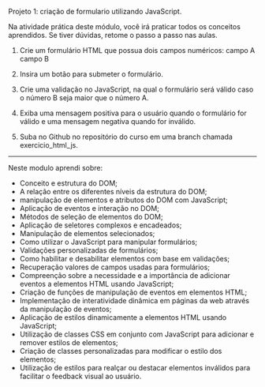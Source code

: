Projeto 1: criação de formulario utilizando JavaScript.

Na atividade prática deste módulo, você irá praticar todos os conceitos aprendidos. Se tiver dúvidas, retome o passo a passo nas aulas.

1) Crie um formulário HTML que possua dois campos numéricos:
campo A
campo B

2) Insira um botão para submeter o formulário.

3) Crie uma validação no JavaScript, na qual o formulário será válido caso o número B seja maior que o número A.

4) Exiba uma mensagem positiva para o usuário quando o formulário for válido e uma mensagem negativa quando for inválido.

5) Suba no Github no repositório do curso em uma branch chamada exercicio_html_js.



______________________________________________________________________________________________________________________________________________________________
Neste modulo aprendi sobre:

* Conceito e estrutura do DOM;
* A relação entre os diferentes níveis da estrutura do DOM;
* manipulação de elementos e atributos do DOM com JavaScript;
* Aplicação de eventos e interação no DOM;
* Métodos de seleção de elementos do DOM;
* Aplicação de seletores complexos e encadeados;
* Manipulação de elementos selecionados;
* Como utilizar o JavaScript para manipular formulários;
* Validações personalizadas de formulários;
* Como habilitar e desabilitar elementos com base em validações;
* Recuperação valores de campos usadas para formulários;
* Compreenção sobre a necessidade e a importância de adicionar eventos a elementos HTML usando JavaScript;
* Criação de funções de manipulação de eventos em elementos HTML;
* Implementação de interatividade dinâmica em páginas da web através da manipulação de eventos;
* Aplicação de estilos dinamicamente a elementos HTML usando JavaScript;
* Utilização de classes CSS em conjunto com JavaScript para adicionar e remover estilos de elementos;
* Criação de classes personalizadas para modificar o estilo dos elementos;
* Utilização de estilos para realçar ou destacar elementos inválidos para facilitar o feedback visual ao usuário.
  
